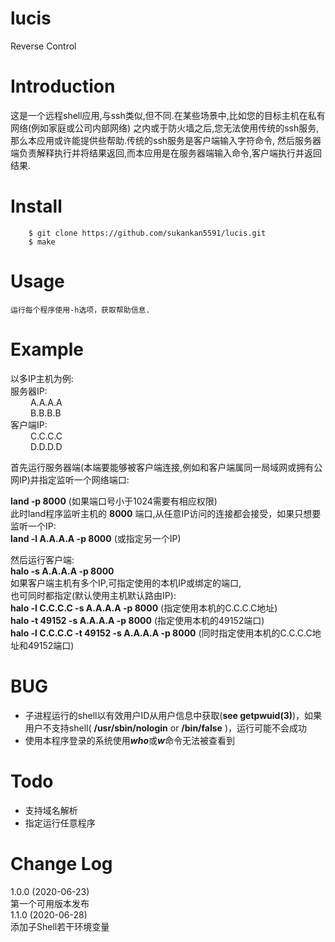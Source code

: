 # lucis
Reverse Control

# Introduction
这是一个远程shell应用,与ssh类似,但不同.在某些场景中,比如您的目标主机在私有网络(例如家庭或公司内部网络)
之内或于防火墙之后,您无法使用传统的ssh服务,那么本应用或许能提供些帮助.传统的ssh服务是客户端输入字符命令,
然后服务器端负责解释执行并将结果返回,而本应用是在服务器端输入命令,客户端执行并返回结果.

# Install 
```
    $ git clone https://github.com/sukankan5591/lucis.git
    $ make
```

# Usage
    运行每个程序使用-h选项，获取帮助信息.

# Example
以多IP主机为例:  
服务器IP:  
&emsp;&emsp; A.A.A.A  
&emsp;&emsp; B.B.B.B  
客户端IP:  
&emsp;&emsp; C.C.C.C  
&emsp;&emsp; D.D.D.D  

首先运行服务器端(本端要能够被客户端连接,例如和客户端属同一局域网或拥有公网IP)并指定监听一个网络端口:

**land -p 8000**  (如果端口号小于1024需要有相应权限)  
此时land程序监听主机的 **8000** 端口,从任意IP访问的连接都会接受，如果只想要监听一个IP:  
**land -l A.A.A.A -p 8000**  (或指定另一个IP)  

然后运行客户端:  
**halo -s A.A.A.A -p 8000**  
如果客户端主机有多个IP,可指定使用的本机IP或绑定的端口,  
也可同时都指定(默认使用主机默认路由IP):  
**halo -l C.C.C.C -s A.A.A.A -p 8000**    (指定使用本机的C.C.C.C地址)  
**halo -t 49152   -s A.A.A.A -p 8000**    (指定使用本机的49152端口)  
**halo -l C.C.C.C -t 49152 -s A.A.A.A -p 8000**   (同时指定使用本机的C.C.C.C地址和49152端口)  

# BUG
+ 子进程运行的shell以有效用户ID从用户信息中获取(**see getpwuid(3)**)，如果用户不支持shell( **/usr/sbin/nologin** or **/bin/false** )，运行可能不会成功  
+ 使用本程序登录的系统使用***who***或***w***命令无法被查看到  

# Todo
+ 支持域名解析  
+ 指定运行任意程序  

# Change Log
1.0.0  (2020-06-23)  
第一个可用版本发布  
1.1.0  (2020-06-28)  
添加子Shell若干环境变量  

